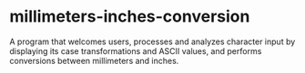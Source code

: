 # millimeters-inches-conversion
 A program that welcomes users, processes and analyzes character input by displaying its case transformations and ASCII values, and performs conversions between millimeters and inches.
